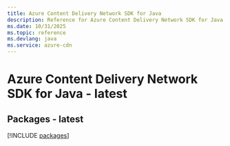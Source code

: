 ```yaml
---
title: Azure Content Delivery Network SDK for Java
description: Reference for Azure Content Delivery Network SDK for Java
ms.date: 10/31/2025
ms.topic: reference
ms.devlang: java
ms.service: azure-cdn
---
```

# Azure Content Delivery Network SDK for Java - latest
## Packages - latest
[!INCLUDE [packages](content-delivery-network-index.md)]
